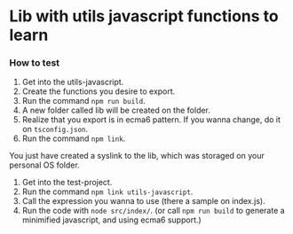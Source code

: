 # Lib with utils javascript functions to learn

### How to test

1. Get into the utils-javascript.
2. Create the functions you desire to export.
3. Run the command `npm run build`.
4. A new folder called lib will be created on the folder.
5. Realize that you export is in ecma6 pattern. If you wanna change, do it on `tsconfig.json`.
6. Run the command `npm link`.

You just have created a syslink to the lib, which was storaged on your personal OS folder.

1. Get into the test-project.
2. Run the command `npm link utils-javascript`.
3. Call the expression you wanna to use (there a sample on index.js).
4. Run the code with `node src/index/`. (or call `npm run build` to generate a minimified javascript, and using ecma6 support.)
